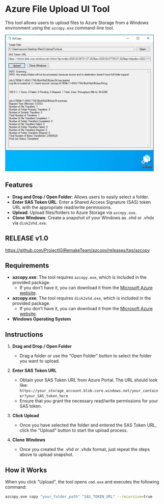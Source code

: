 # Azure File Upload UI Tool

This tool allows users to upload files to Azure Storage from a Windows environment using the `azcopy.exe` command-line tool.

![AzCopy Tool](https://github.com/ProjectIGIRemakeTeam/azcopy/blob/main/azcopy.png)


## Features
- **Drag and Drop / Open Folder**: Allows users to easily select a folder.
- **Enter SAS Token URL**: Enter a Shared Access Signature (SAS) token URL with the appropriate read/write permissions.
- **Upload**: Upload files/folders to Azure Storage via `azcopy.exe`.
- **Clone Windows**: Create a snapshot of your Windows as .vhd or .vhdx via `disk2vhd.exe`.

## RELEASE v1.0
https://github.com/ProjectIGIRemakeTeam/azcopy/releases/tag/azcopy

## Requirements
- **azcopy.exe**: The tool requires `azcopy.exe`, which is included in the provided package.  
  - If you don't have it, you can download it from the [Microsoft Azure website](https://learn.microsoft.com/en-us/azure/storage/common/storage-use-azcopy-v10).
- **azcopy.exe**: The tool requires `disk2vhd.exe`, which is included in the provided package.  
  - If you don't have it, you can download it from the [Microsoft Azure website](https://learn.microsoft.com/en-us/sysinternals/downloads/disk2vhd).
- **Windows Operating System**

## Instructions

1. **Drag and Drop / Open Folder**  
   - Drag a folder or use the "Open Folder" button to select the folder you want to upload.

2. **Enter SAS Token URL**  
   - Obtain your SAS Token URL from Azure Portal. The URL should look like:  
     `https://your_storage_account.blob.core.windows.net/your_container?your_SAS_token_here`
   - Ensure that you grant the necessary read/write permissions for your SAS token.

3. **Click Upload**  
   - Once you have selected the folder and entered the SAS Token URL, click the "Upload" button to start the upload process.

4. **Clone Windows**  
   - Once you created the .vhd or .vhdx format, just repeat the steps above to upload snapshot.


## How it Works

When you click "Upload", the tool opens `cmd.exe` and executes the following command:

```bash
azcopy.exe copy "your_folder_path" "SAS_TOKEN_URL" --recursive=true
